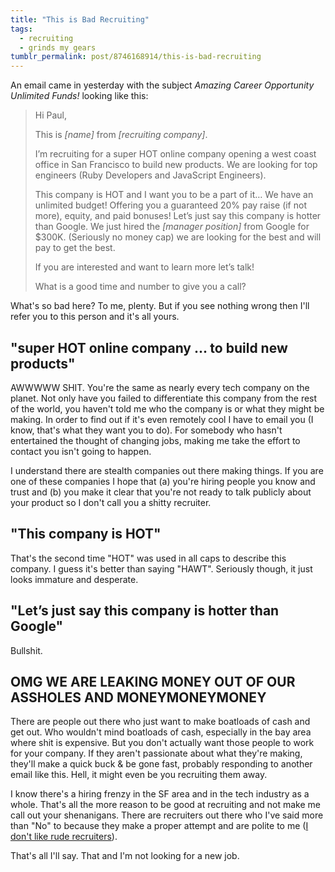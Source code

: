 ```yaml
---
title: "This is Bad Recruiting"
tags:
  - recruiting
  - grinds my gears
tumblr_permalink: post/8746168914/this-is-bad-recruiting
---
```


An email came in yesterday with the subject *Amazing Career Opportunity Unlimited Funds!* looking like this:

> Hi Paul,
>
> This is *[name]* from *[recruiting company]*.
>
> I’m recruiting for a super HOT online company opening a west coast office in San Francisco to build new products. We are looking for top engineers (Ruby Developers and JavaScript Engineers).
>
> This company is HOT and I want you to be a part of it… We have an unlimited budget! Offering you a guaranteed 20% pay raise (if not more), equity, and paid bonuses! Let’s just say this company is hotter than Google. We just hired the *[manager position]* from Google for $300K. (Seriously no money cap) we are looking for the best and will pay to get the best.
>
> If you are interested and want to learn more let’s talk!
>
> What is a good time and number to give you a call?

What's so bad here? To me, plenty. But if you see nothing wrong then I'll refer you to this person and it's all yours.

## "super HOT online company ... to build new products"

AWWWWW SHIT. You're the same as nearly every tech company on the planet. Not only have you failed to differentiate this company from the rest of the world, you haven't told me who the company is or what they might be making. In order to find out if it's even remotely cool I have to email you (I know, that's what they want you to do). For somebody who hasn't entertained the thought of changing jobs, making me take the effort to contact you isn't going to happen.

I understand there are stealth companies out there making things. If you are one of these companies I hope that (a) you're hiring people you know and trust and (b) you make it clear that you're not ready to talk publicly about your product so I don't call you a shitty recruiter.

## "This company is HOT"

That's the second time "HOT" was used in all caps to describe this company. I guess it's better than saying "HAWT". Seriously though, it just looks immature and desperate.

## "Let’s just say this company is hotter than Google"

Bullshit.

## OMG WE ARE LEAKING MONEY OUT OF OUR ASSHOLES AND MONEYMONEYMONEY

There are people out there who just want to make boatloads of cash and get out. Who wouldn't mind boatloads of cash, especially in the bay area where shit is expensive. But you don't actually want those people to work for your company. If they aren't passionate about what they're making, they'll make a quick buck & be gone fast, probably responding to another email like this. Hell, it might even be you recruiting them away.

I know there's a hiring frenzy in the SF area and in the tech industry as a whole. That's all the more reason to be good at recruiting and not make me call out your shenanigans. There are recruiters out there who I've said more than "No" to because they make a proper attempt and are polite to me ([I don't like rude recruiters](/posts/on-rude-recruiters)).

That's all I'll say. That and I'm not looking for a new job.
